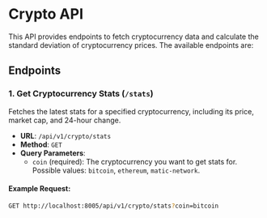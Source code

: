 # Crypto API

This API provides endpoints to fetch cryptocurrency data and calculate the standard deviation of cryptocurrency prices. The available endpoints are:

## Endpoints

### 1. **Get Cryptocurrency Stats** (`/stats`)

Fetches the latest stats for a specified cryptocurrency, including its price, market cap, and 24-hour change.

- **URL**: `/api/v1/crypto/stats`
- **Method**: `GET`
- **Query Parameters**:
  - `coin` (required): The cryptocurrency you want to get stats for. Possible values: `bitcoin`, `ethereum`, `matic-network`.
  
#### Example Request:

```bash
GET http://localhost:8005/api/v1/crypto/stats?coin=bitcoin


